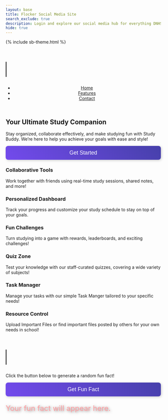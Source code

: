 ```yaml
---
layout: base
title: Flocker Social Media Site
search_exclude: true
description: Login and explore our social media hub for everything DNHS
hide: true
---
```


<meta charset="UTF-8">
<meta name="viewport" content="width=device-width, initial-scale=1.0">
<title>Study Buddy</title>
{% include sb-theme.html %}
<header>
    <h1>Study Buddy</h1>
    <nav>
        <ul>
            <li><a href="#">Home</a></li>
            <li><a href="#features">Features</a></li>
            <li><a href="#contact">Contact</a></li>
        </ul>
    </nav>
</header>
<section class="hero">
    <h2>Your Ultimate Study Companion</h2>
    <p>Stay organized, collaborate effectively, and make studying fun with Study Buddy. We’re here to help you achieve your goals with ease and style!</p>
    <a href="{{site.baseurl}}/login"><button>Get Started</button></a>
</section>
<section id="features" class="features">
    <a href="{{site.baseurl}}/chatroom" style="text-decoration: none; color: inherit;">
    <div class="feature">
        <h3>Collaborative Tools</h3>
        <p>Work together with friends using real-time study sessions, shared notes, and more!</p>
    </div>
    </a>
    <div class="feature">
        <h3>Personalized Dashboard</h3>
        <p>Track your progress and customize your study schedule to stay on top of your goals.</p>
    </div>
    <div class="feature">
        <h3>Fun Challenges</h3>
        <p>Turn studying into a game with rewards, leaderboards, and exciting challenges!</p>
    </div>
    <a href="{{site.baseurl}}/studybuddy/quizhome.html" style="text-decoration: none; color: inherit;">
    <div class="feature">
        <h3>Quiz Zone</h3>
        <p>Test your knowledge with our staff-curated quizzes, covering a wide variety of subjects!</p>
    </div>
    </a>
    <a href="{{site.baseurl}}/task_manager" style="text-decoration: none; color: inherit;">
    <div class="feature">
        <h3>Task Manager</h3>
        <p>Manage your tasks with our simple Task Manger tailored to your specific needs!</p>
    </div>
    </a>
    <a href="{{site.baseurl}}/resource_corner" style="text-decoration: none; color: inherit;">
    <div class="feature">
        <h3>Resource Control</h3>
        <p>Upload Important Files or find important files posted by others for your own needs in school!</p>
    </div>
    </a>
</section>






<style>
.login-container {
    display: flex;
    justify-content: space-between;
    flex-wrap: wrap; /* allows the cards to wrap onto the next line if the screen is too small */
}

.login-card {
    margin-top: 20px; /* remove the top margin */
    width: 45%;
    border: 10px solid #ddd;
    border-radius: 25px;
    padding: 20px;
    box-shadow: 2px 2px 5px rgba(0, 0, 0, 0.3);
    margin-bottom: 20px;
    overflow-x: auto; /* Enable horizontal scrolling */
}

.login-card h1 {
    margin-bottom: 20px;
}

.signup-card {
    margin-top: 20px; /* remove the top margin */
    width: 45%;
    border: 10px solid #ddd;
    border-radius: 25px;
    padding: 20px;
    box-shadow: 2px 2px 5px rgba(0, 0, 0, 0.3);
    margin-bottom: 20px;
    overflow-x: auto; /* Enable horizontal scrolling */
}

.signup-card h1 {
    margin-bottom: 20px;
}

label {
    font-size: 1.1rem; /* Slightly bigger text for readability */
    color:rgb(236, 247, 255); /* Stronger grey for better contrast and readability */
}

/* Modern Input Boxes with Dynamic Moving Gradient (Vibrant Purple) */
input[type="text"], input[type="password"] {
    font-size: 1.1rem; /* Increased font size for better readability */
    padding: 12px 15px;
    width: 100%;
    margin-top: 5px;
    border-radius: 8px; /* Rounded corners for inputs */
    border: 1px solid #ddd; /* Light border to match theme */
    background: linear-gradient(45deg, #7a4cf7, #4a69bb, #3e3e9e, #b04da1); /* Softer purple gradient */
    background-size: 400% 400%; /* Make the gradient large enough for movement */
    color: white; /* White text for contrast */
    box-shadow: 2px 2px 8px rgba(0, 0, 0, 0.2); /* Subtle shadow for depth */
    transition: box-shadow 0.3s ease; /* Smooth transition for the shadow */
    animation: gradientAnimation 5s ease infinite; /* Apply animation */
}

/* Focus Effect for Inputs */
input[type="text"]:focus, input[type="password"]:focus {
    outline: none; /* Remove default focus outline */
    box-shadow: 0 0 5px rgba(255, 255, 255, 0.7); /* Soft white glow on focus */
}

/* Keyframes for the Moving Gradient Effect */
@keyframes gradientAnimation {
    0% {
        background-position: 0% 50%;
    }
    50% {
        background-position: 100% 50%;
    }
    100% {
        background-position: 0% 50%;
    }
}

button {
    font-size: 1.1rem; /* Increased font size for readability */
    padding: 12px 20px;
    width: 100%;
    border-radius: 8px; /* Rounded corners for buttons */
    border: none; /* Remove border */
    background: linear-gradient(45deg, #7a4cf7, #3e3e9e, #5c51e1, #6a61b9); /* Muted purple gradient */
    color: white; /* White text for contrast */
    box-shadow: 2px 2px 8px rgba(0, 0, 0, 0.2); /* Subtle shadow for depth */
    transition: background 0.3s ease, box-shadow 0.3s ease; /* Smooth transition for background and shadow */
    animation: gradientAnimation 5s ease infinite; /* Apply animation */
    background-size: 400% 400%; /* Make the gradient large enough for movement */
}

/* Button Hover Effect */
button:hover {
    background: linear-gradient(45deg, #6a61b9, #7a4cf7, #5c51e1, #3e3e9e); /* Reversed gradient on hover */
    box-shadow: 0 0 10px rgba(100, 100, 255, 0.7); /* Soft glow effect on hover */
}

/* Button Focus Effect */
button:focus {
    outline: none;
    box-shadow: 0 0 5px rgba(255, 255, 255, 0.7); /* Soft white glow on focus */
}

/* Keyframes for the Moving Gradient Effect */
@keyframes gradientAnimation {
    0% {
        background-position: 0% 50%;
    }
    50% {
        background-position: 100% 50%;
    }
    100% {
        background-position: 0% 50%;
    }
}

h1 {
    font-size: 2.5rem; /* Adjust font size for titles */
    overflow: hidden; /* Hide text during the animation */
    white-space: nowrap; /* Keep text on a single line */
    border-right: 3px solid #444; /* Simulate the typing cursor */
    width: 0; /* Initially, the text will have width 0 */
    animation: typewriter 2s steps(30) 1s forwards, blink 0.75s step-end infinite; /* Animation to simulate typing */
}

/* Typewriter Animation */
@keyframes typewriter {
    0% {
        width: 0;
    }
    100% {
        width: 100%; /* Fully reveal the text */
    }
}

.fact-container {
    display: block; 
    margin: 20px auto; 
    max-width: 700px; 
    width: 90%; 
    padding: 30px;
    background: linear-gradient(135deg, #6a11cb, #2575fc);
    border-radius: 15px;
    text-align: center;
    box-shadow: 0 4px 8px rgba(0, 0, 0, 0.3);
    color: #fff;
    font-size: 24px;
    font-weight: bold;
}

#fact {
    font-size: 24px;
    text-shadow: 2px 2px 8px rgba(0, 0, 0, 0.5);
    animation: colorChange 3s infinite;
}

@keyframes fadeIn {
    from { opacity: 0; transform: scale(0.9); }
    to { opacity: 1; transform: scale(1); }
}

@keyframes colorChange {
    0% { color: #ff9a9e; }
    33% { color: #fad0c4; }
    66% { color: #a1c4fd; }
    100% { color: #fbc2eb; }
}

</style>


# Fun Fact Generator

Click the button below to generate a random fun fact!

<button id="fetch-fact">Get Fun Fact</button>

<p id="fact">Your fun fact will appear here.</p>

<script>
    // Function to fetch random fact from the Flask API
    async function fetchRandomFact() {
        try {
            const response = await fetch('http://127.0.0.1:5001/api/funfacts/random'); // Make request to backend API
            if (response.ok) {
                const data = await response.json(); // Parse JSON response
                document.getElementById('fact').innerText = data.fact; // Display the fact
            } else {
                console.error('Failed to fetch fact');
            }
        } catch (error) {
            console.error('Error fetching fact:', error);
        }
    }

    // Event listener for button click to fetch fact
    document.getElementById('fetch-fact').addEventListener('click', fetchRandomFact);
</script>
